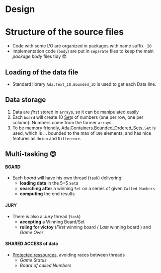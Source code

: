 # Design

# Structure of the source files
- Code with some I/O are organized in packages with name suffix `_IO`
- implementation code (`body`) are put in `separate` files to keep the main *package body* files tidy 😎 

## Loading of the data file
- Standard library `Ada.Text_IO.Bounded_IO` is used to get each Data line. 

## Data storage
1. Data are *first* stored in `array`s, so it can be manipulated easily
2. Each `board` will create 10 [Set](http://www.ada-auth.org/standards/12rm/html/RM-A-18-7.html)s of numbers (one per row, one per column). Numbers come from the former `array`s.
3. To be memory friendly, [Ada.Containers.Bounded_Ordered_Sets](http://www.ada-auth.org/standards/12rm/html/RM-A-18-24.html)`.Set` is used, which is ... bounded to the max of `100` elements, and has nice features as `Union` and `Difference`.

## Multi-tasking 😍
#### BOARD
- Each *board* will have his own thread (`task`) delivering:
     - **loading data** in the 5+5 `Set`s
     - **searching after** a winning `Set` on a series of given `Called Numbers`
     - **computing** the end results


#### JURY
* There is also a *Jury* thread (`task`)
  - **accepting** a Winning Board/Set
  - **ruling for victoy** (*First* winning board / *Last* winning board ) and *Game Over*

#### SHARED ACCESS of data
- [Protected ressources](http://www.ada-auth.org/standards/12rm/html/RM-9-4.html), avoiding races between threads
  - *Game Status*
  - *Board of called Numbers*
